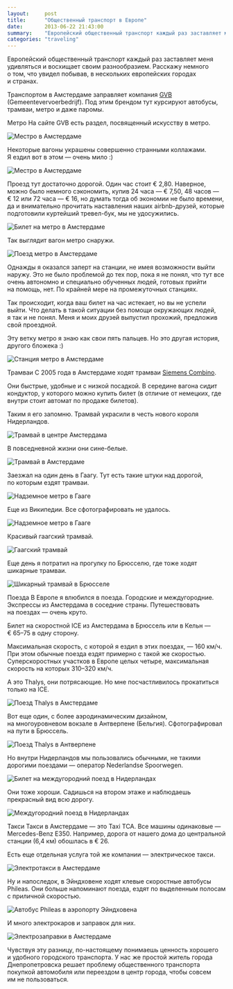 ```yaml
---
layout:     post
title:      "Общественный транспорт в Европе"
date:       2013-06-22 21:43:00
summary:    "Европейский общественный транспорт каждый раз заставляет меня удивляться и восхищает своим разнообразием. Расскажу немного о том, что увидел побывав, в нескольких европейских городах и странах."
categories: "traveling"
---
```


Европейский общественный транспорт каждый раз заставляет меня удивляться и восхищает своим разнообразием. Расскажу немного о том, что увидел побывав, в нескольких европейских городах и странах.

Транспортом в Амстердаме заправляет компания [GVB](http://en.gvb.nl/pages/home.aspx) (Gemeentevervoerbedrijf). Под этим брендом тут курсируют автобусы, трамваи, метро и даже паромы.

Метро
На сайте GVB есть раздел, посвященный искусству в метро.

![Местро в Амстердаме](/image/2/tumblr_inline_mok0kiLZQW1qz4rgp.jpg)

Некоторые вагоны украшены совершенно странными коллажами. Я ездил вот в этом — очень мило :)

![Местро в Амстердаме](/image/2/tumblr_inline_mok0otLD611qz4rgp.jpg)

Проезд тут достаточно дорогой. Один час стоит € 2,80. Наверное, можно было немного сэкономить, купив 24 часа — € 7,50, 48 часов — € 12 или 72 часа — € 16, но думать тогда об экономии не было времени, да и внимательно прочитать наставления наших airbnb-друзей, которые подготовили куртейший тревел-бук, мы не удосужились.

![Билет на метро в Амстердаме](/image/2/tumblr_inline_mok1naaA8d1qz4rgp.jpg)

Так выглядит вагон метро снаружи.

![Поезд метро в Амстердаме](/image/2/tumblr_inline_mok1rjo3Ii1qz4rgp.jpg)

Однажды я оказался заперт на станции, не имея возможности выйти наружу. Это не было проблемой до тех пор, пока я не понял, что тут все очень автономно и специально обученных людей, готовых прийти на помощь, нет. По крайней мере на промежуточных станциях.

Так происходит, когда ваш билет на час истекает, но вы не успели выйти. Что делать в такой ситуации без помощи окружающих людей, я так и не понял. Меня и моих друзей выпустил прохожий, предложив свой проездной.

Эту ветку метро я знаю как свои пять пальцев. Но это другая история, другого бложека :)

![Станция метро в Амстердаме](/image/2/tumblr_inline_mok273Y7gs1qz4rgp.jpg)

Трамваи
С 2005 года в Амстердаме ходят трамваи [Siemens Combino](https://ru.wikipedia.org/wiki/Амстердамский_трамвай).

Они быстрые, удобные и с низкой посадкой. В середине вагона сидит кондуктор, у которого можно купить билет (в отличие от немецких, где внутри стоит автомат по продаже билетов).

Таким я его запомню. Трамвай украсили в честь нового короля Нидерландов.

![Трамвай в центре Амстердама](/image/2/tumblr_inline_mowns7baD51qz4rgp.jpg)

В повседневной жизни они сине-белые.

![Трамвай в Амстердаме](/image/2/tumblr_inline_mowocaCJwX1qz4rgp.jpg)

Заезжал на один день в Гаагу. Тут есть такие штуки над дорогой, по которым ездят трамваи.

![Надземное метро в Гааге](/image/2/tumblr_inline_mpxcb35qj21qz4rgp.jpg)

Еще из Википедии. Все сфотографировать не удалось.

![Надземное метро в Гааге](/image/2/tumblr_inline_mpxcrkcBpE1qz4rgp.jpg)

Красивый гаагский трамвай.

![Гаагский трамвай](/image/2/tumblr_inline_mpxbgdwpAs1qz4rgp.jpg)

Еще день я потратил на прогулку по Брюсселю, где тоже ходят шикарные трамваи.

![Шикарный трамвай в Брюсселе](/image/2/tumblr_inline_mpxd0fqRKd1qz4rgp.jpg)

Поезда
В Европе я влюбился в поезда. Городские и междугородние. Экспрессы из Амстердама в соседние страны. Путешествовать на поездах — очень круто.

Билет на скоростной ICE из Амстердама в Брюссель или в Кельн — € 65–75 в одну сторону.

Максимальная скорость, с которой я ездил в этих поездах, — 160 км/ч. При этом обычные поезда ездят примерно с такой же скоростью. Суперскоростных участков в Европе целых четыре, максимальная скорость на которых 310–320 км/ч.

А это Thalys, они потрясающие. Но мне посчастливилось прокатиться только на ICE.

![Поезд Thalys в Амстердаме](/image/2/tumblr_inline_mpxhh66x4N1qz4rgp.jpg)

Вот еще один, с более аэродинамическим дизайном, на многоуровневом вокзале в Антверпене (Бельгия). Сфотографировал на пути в Брюссель.

![Поезд Thalys в Антверпене](/image/2/tumblr_inline_mpxi0oVClD1qz4rgp.jpg)

Но внутри Нидерландов мы пользовались обычными, не такими дорогими поездами — оператор Nederlandse Spoorwegen.

![Билет на междугородний поезд в Нидерландах](/image/2/tumblr_inline_mpxi49IMC71qz4rgp.jpg)

Они тоже хороши. Садишься на втором этаже и наблюдаешь прекрасный вид всю дорогу.

![Междугородний поезд в Нидерландах](/image/2/tumblr_inline_mpxi83YdoU1qz4rgp.jpg)

Такси
Такси в Амстердаме — это Taxi TCA. Все машины одинаковые — Mercedes-Benz E350. Например, дорога от нашего дома до центральной станции (6,4 км) обошлась в € 26.

Есть еще отдельная услуга той же компании — электрическое такси.

![Электротакси в Амстердаме](/image/2/tumblr_inline_mpxj476F4d1qz4rgp.jpg)

Ну и напоследок, в Эйндховене ходят клевые скоростные автобусы Phileas. Они больше напоминают поезда, ездят по выделенным полосам с приличной скоростью.

![Автобус Phileas в аэропорту Эйндховена](/image/2/tumblr_inline_mqcnte7n991qz4rgp.jpg)

И много электрокаров и заправок для них.

![Электрозаправки в Амстердаме](/image/2/tumblr_inline_mqcnvlhVwS1qz4rgp.jpg)

Чувствуя эту разницу, по-настоящему понимаешь ценность хорошего и удобного городского транспорта. У нас же простой житель города Днепропетровcка решает проблему общественного транспорта покупкой автомобиля или переездом в центр города, чтобы совсем им не пользоваться.